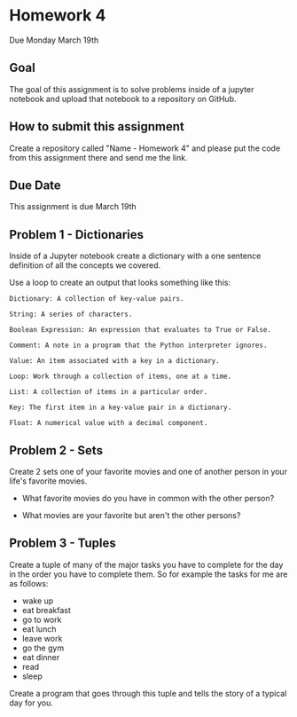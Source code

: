 # Homework 4
Due Monday March 19th

## Goal
The goal of this assignment is to solve problems inside of a jupyter notebook and upload that notebook to a repository on GitHub.

## How to submit this assignment
Create a repository called "Name - Homework 4" and please put the code from this assignment there and send me the link.

## Due Date
This assignment is due March 19th

## Problem 1 - Dictionaries
Inside of a Jupyter notebook create a dictionary with a one sentence definition of  all the concepts we covered.

Use a loop to create an output that looks something like this:

```
Dictionary: A collection of key-value pairs.

String: A series of characters.

Boolean Expression: An expression that evaluates to True or False.

Comment: A note in a program that the Python interpreter ignores.

Value: An item associated with a key in a dictionary.

Loop: Work through a collection of items, one at a time.

List: A collection of items in a particular order.

Key: The first item in a key-value pair in a dictionary.

Float: A numerical value with a decimal component.
```

## Problem 2 - Sets
Create 2 sets one of your favorite movies and one of another person in your life's favorite movies.

- What favorite movies do you have in common with the other person?

- What movies are your favorite but aren't the other persons?

## Problem 3 - Tuples
Create a tuple of many of the major tasks you have to complete for the day in the order you have to complete them. So for example the tasks for me are as follows:

- wake up
- eat breakfast
- go to work
- eat lunch
- leave work
- go the gym
- eat dinner
- read
- sleep

Create a program that goes through this tuple and tells the story of a typical day for you.
